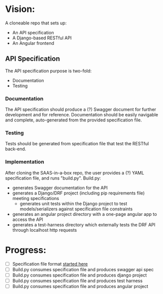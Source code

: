 # Vision:
A cloneable repo that sets up:
 - An API specification
 - A Django-based RESTful API
 - An Angular frontend

## API Specification
The API specification purpose is two-fold:
 - Documentation
 - Testing
### Documentation
The API specification should produce a (?) Swagger document for further development and for reference.
Documentation should be easily navigable and complete, auto-generated from the provided specification file.
### Testing
Tests should be generated from specification file that test the RESTful back-end.

### Implementation
After cloning the SAAS-in-a-box repo, the user provides a (?) YAML specification file, and runs "build.py".  Build.py:
 - generates Swagger documentation for the API
 - generates a Django/DRF project (including pip requirements file) meeting specifications
   - generates unit tests within the Django project to test models/serializers against specification file constraints
 - generates an angular project directory with a one-page angular app to access the API
 - generates a test-harness directory which externally tests the DRF API through localhost http requests

# Progress:
 - [ ] Specification file format [started here](specifications.md)
 - [ ] Build.py consumes specification file and produces swagger api spec
 - [ ] Build.py consumes specification file and produces django project
 - [ ] Build.py consumes specification file and produces test harness
 - [ ] Build.py consumes specification file and produces angular project
